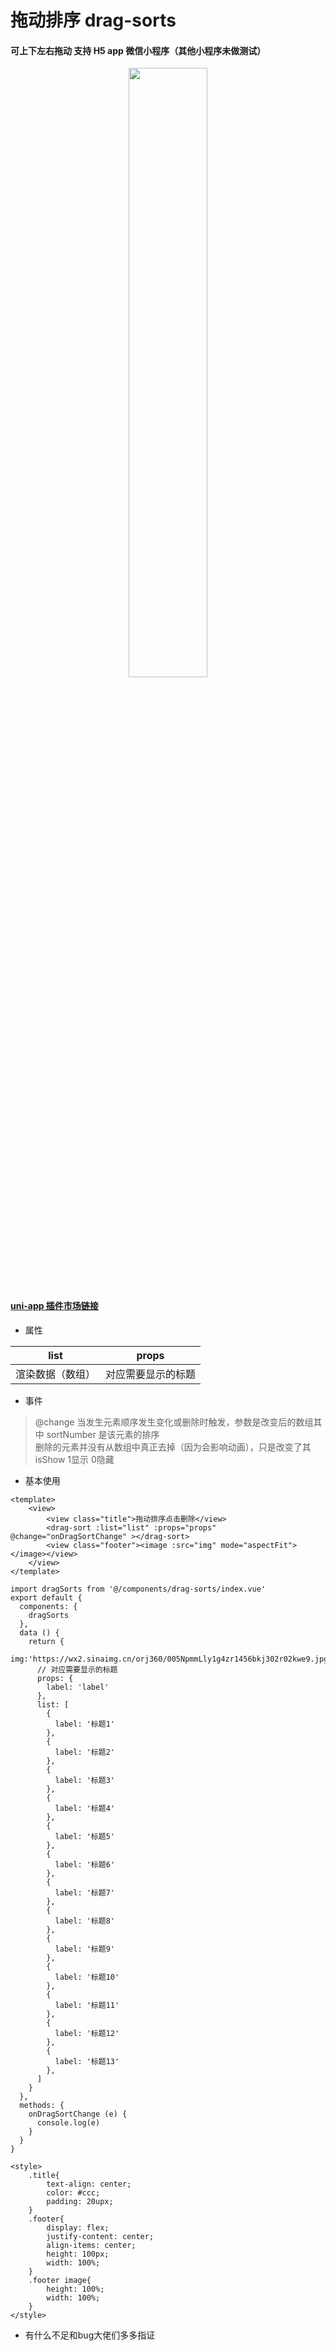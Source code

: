 # 拖动排序 drag-sorts

#### 可上下左右拖动 支持 H5 app 微信小程序（其他小程序未做测试）

<p align="center"> <img  src='https://img.cdn.aliyun.dcloud.net.cn/stream/plugin_screens/2f5c67e0-a63d-11e9-8af4-0d2fdd21a382_0.png' width='50%'> </p>

####    [ uni-app 插件市场链接 ](https://ext.dcloud.net.cn/plugin?id=582)

* 属性
>
| list | props
--------------- | ----------
渲染数据（数组）  |  对应需要显示的标题

* 事件
>  @change   当发生元素顺序发生变化或删除时触发，参数是改变后的数组其中 sortNumber 是该元素的排序 </br> 删除的元素并没有从数组中真正去掉（因为会影响动画），只是改变了其 isShow 1显示  0隐藏
  
* 基本使用
```
<template>
	<view>
		<view class="title">拖动排序点击删除</view>
		<drag-sort :list="list" :props="props" @change="onDragSortChange" ></drag-sort>
		<view class="footer"><image :src="img" mode="aspectFit"></image></view>
	</view>
</template>
```

```
import dragSorts from '@/components/drag-sorts/index.vue'
export default {
  components: {
    dragSorts
  },
  data () {
    return {
		img:'https://wx2.sinaimg.cn/orj360/005NpmmLly1g4zr1456bkj302r02kwe9.jpg',
      // 对应需要显示的标题
      props: {
        label: 'label'
      },
      list: [
        {
          label: '标题1'
        },
        {
          label: '标题2'
        },
        {
          label: '标题3'
        },
        {
          label: '标题4'
        },
        {
          label: '标题5'
        },
        {
          label: '标题6'
        },
        {
          label: '标题7'
        },
        {
          label: '标题8'
        },
        {
          label: '标题9'
        },
        {
          label: '标题10'
        },
        {
          label: '标题11'
        },
        {
          label: '标题12'
        },
        {
          label: '标题13'
        },
      ]
    }
  },
  methods: {
    onDragSortChange (e) {
      console.log(e)
    }
  }
}
```
```
<style>
	.title{
		text-align: center;
		color: #ccc;
		padding: 20upx;
	}
	.footer{
		display: flex;
		justify-content: center;
		align-items: center;
		height: 100px;
		width: 100%;
	}
	.footer image{
		height: 100%;
		width: 100%;
	}
</style>
```

* 有什么不足和bug大佬们多多指证
   


